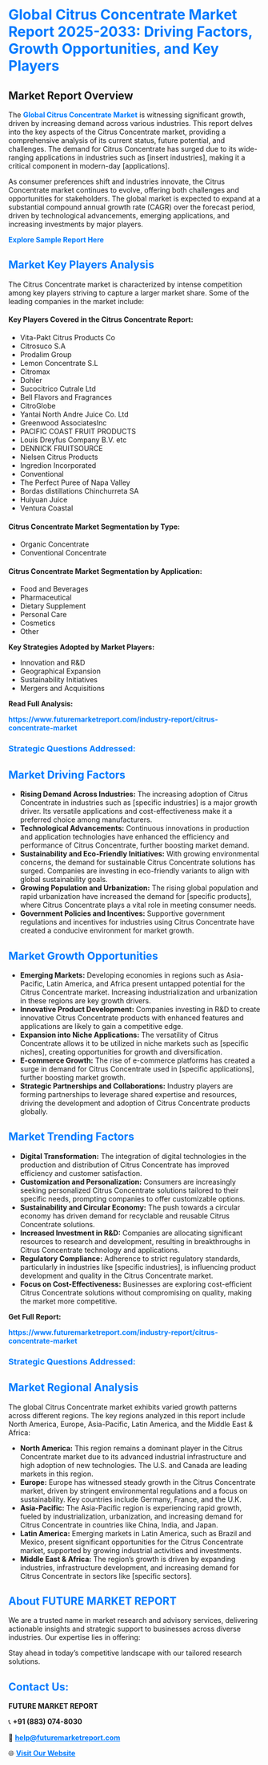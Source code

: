 <h1 style="color: #007BFF;">Global Citrus Concentrate Market Report 2025-2033: Driving Factors, Growth Opportunities, and Key Players</h1>

<section id="overview">
<h2>Market Report Overview</h2>
<p>The <a href="https://www.futuremarketreport.com/industry-report/citrus-concentrate-market" style="color: #007BFF; text-decoration: none;"><strong>Global Citrus Concentrate Market</strong></a> is witnessing significant growth, driven by increasing demand across various industries. This report delves into the key aspects of the Citrus Concentrate market, providing a comprehensive analysis of its current status, future potential, and challenges. The demand for Citrus Concentrate has surged due to its wide-ranging applications in industries such as [insert industries], making it a critical component in modern-day [applications].</p>
<p>As consumer preferences shift and industries innovate, the Citrus Concentrate market continues to evolve, offering both challenges and opportunities for stakeholders. The global market is expected to expand at a substantial compound annual growth rate (CAGR) over the forecast period, driven by technological advancements, emerging applications, and increasing investments by major players.</p>
</section>

<section id="overview">
<p><a href="https://www.futuremarketreport.com/request-sample/reportId=115011" style="color: #007BFF; text-decoration: none;"><strong>Explore Sample Report Here</strong></a></p>
</section>

<section id="key-players">
<h2 style="color: #007BFF;">Market Key Players Analysis</h2>
<p>The Citrus Concentrate market is characterized by intense competition among key players striving to capture a larger market share. Some of the leading companies in the market include:</p>
<h4>Key Players Covered in the Citrus Concentrate Report:</h4>
<ul><li>Vita-Pakt Citrus Products Co</li><li>Citrosuco S.A</li><li>Prodalim Group</li><li>Lemon Concentrate S.L</li><li>Citromax</li><li>Dohler</li><li>Sucocitrico Cutrale Ltd</li><li>Bell Flavors and Fragrances</li><li>CitroGlobe</li><li>Yantai North Andre Juice Co. Ltd</li><li>Greenwood AssociatesInc</li><li>PACIFIC COAST FRUIT PRODUCTS</li><li>Louis Dreyfus Company B.V. etc</li><li>DENNICK FRUITSOURCE</li><li>Nielsen Citrus Products</li><li>Ingredion Incorporated</li><li>Conventional</li><li>The Perfect Puree of Napa Valley</li><li>Bordas distillations Chinchurreta SA</li><li>Huiyuan Juice</li><li>Ventura Coastal</li></ul>
<h4>Citrus Concentrate Market Segmentation by Type:</h4>
<ul><li>Organic Concentrate</li><li>Conventional Concentrate</li></ul>

<h4>Citrus Concentrate Market Segmentation by Application:</h4>
<ul><li>Food and Beverages</li><li>Pharmaceutical</li><li>Dietary Supplement</li><li>Personal Care</li><li>Cosmetics</li><li>Other</li></ul>
<p><strong>Key Strategies Adopted by Market Players:</strong></p>
<ul>
<li>Innovation and R&D</li>
<li>Geographical Expansion</li>
<li>Sustainability Initiatives</li>
<li>Mergers and Acquisitions</li>
</ul>
</section>

<section>
<p><strong>Read Full Analysis: </strong></p><a href="https://www.futuremarketreport.com/industry-report/citrus-concentrate-market" style="color: #007BFF; text-decoration: none;"><strong>https://www.futuremarketreport.com/industry-report/citrus-concentrate-market</strong></a>
<h3 style="color: #007BFF;">Strategic Questions Addressed:</h3>
</section>

<section id="driving-factors">
<h2 style="color: #007BFF;">Market Driving Factors</h2>
<ul>
<li><strong>Rising Demand Across Industries:</strong> The increasing adoption of Citrus Concentrate in industries such as [specific industries] is a major growth driver. Its versatile applications and cost-effectiveness make it a preferred choice among manufacturers.</li>
<li><strong>Technological Advancements:</strong> Continuous innovations in production and application technologies have enhanced the efficiency and performance of Citrus Concentrate, further boosting market demand.</li>
<li><strong>Sustainability and Eco-Friendly Initiatives:</strong> With growing environmental concerns, the demand for sustainable Citrus Concentrate solutions has surged. Companies are investing in eco-friendly variants to align with global sustainability goals.</li>
<li><strong>Growing Population and Urbanization:</strong> The rising global population and rapid urbanization have increased the demand for [specific products], where Citrus Concentrate plays a vital role in meeting consumer needs.</li>
<li><strong>Government Policies and Incentives:</strong> Supportive government regulations and incentives for industries using Citrus Concentrate have created a conducive environment for market growth.</li>
</ul>
</section>

<section id="growth-opportunities">
<h2 style="color: #007BFF;">Market Growth Opportunities</h2>
<ul>
<li><strong>Emerging Markets:</strong> Developing economies in regions such as Asia-Pacific, Latin America, and Africa present untapped potential for the Citrus Concentrate market. Increasing industrialization and urbanization in these regions are key growth drivers.</li>
<li><strong>Innovative Product Development:</strong> Companies investing in R&D to create innovative Citrus Concentrate products with enhanced features and applications are likely to gain a competitive edge.</li>
<li><strong>Expansion into Niche Applications:</strong> The versatility of Citrus Concentrate allows it to be utilized in niche markets such as [specific niches], creating opportunities for growth and diversification.</li>
<li><strong>E-commerce Growth:</strong> The rise of e-commerce platforms has created a surge in demand for Citrus Concentrate used in [specific applications], further boosting market growth.</li>
<li><strong>Strategic Partnerships and Collaborations:</strong> Industry players are forming partnerships to leverage shared expertise and resources, driving the development and adoption of Citrus Concentrate products globally.</li>
</ul>
</section>

<section id="trending-factors">
<h2 style="color: #007BFF;">Market Trending Factors</h2>
<ul>
<li><strong>Digital Transformation:</strong> The integration of digital technologies in the production and distribution of Citrus Concentrate has improved efficiency and customer satisfaction.</li>
<li><strong>Customization and Personalization:</strong> Consumers are increasingly seeking personalized Citrus Concentrate solutions tailored to their specific needs, prompting companies to offer customizable options.</li>
<li><strong>Sustainability and Circular Economy:</strong> The push towards a circular economy has driven demand for recyclable and reusable Citrus Concentrate solutions.</li>
<li><strong>Increased Investment in R&D:</strong> Companies are allocating significant resources to research and development, resulting in breakthroughs in Citrus Concentrate technology and applications.</li>
<li><strong>Regulatory Compliance:</strong> Adherence to strict regulatory standards, particularly in industries like [specific industries], is influencing product development and quality in the Citrus Concentrate market.</li>
<li><strong>Focus on Cost-Effectiveness:</strong> Businesses are exploring cost-efficient Citrus Concentrate solutions without compromising on quality, making the market more competitive.</li>
</ul>
</section>

<section>
<p><strong>Get Full Report: </strong></p><a href="https://www.futuremarketreport.com/industry-report/citrus-concentrate-market" style="color: #007BFF; text-decoration: none;"><strong>https://www.futuremarketreport.com/industry-report/citrus-concentrate-market</strong></a>
<h3 style="color: #007BFF;">Strategic Questions Addressed:</h3>
</section>


<section id="regional-analysis">
<h2 style="color: #007BFF;">Market Regional Analysis</h2>
<p>The global Citrus Concentrate market exhibits varied growth patterns across different regions. The key regions analyzed in this report include North America, Europe, Asia-Pacific, Latin America, and the Middle East & Africa:</p>
<ul>
<li><strong>North America:</strong> This region remains a dominant player in the Citrus Concentrate market due to its advanced industrial infrastructure and high adoption of new technologies. The U.S. and Canada are leading markets in this region.</li>
<li><strong>Europe:</strong> Europe has witnessed steady growth in the Citrus Concentrate market, driven by stringent environmental regulations and a focus on sustainability. Key countries include Germany, France, and the U.K.</li>
<li><strong>Asia-Pacific:</strong> The Asia-Pacific region is experiencing rapid growth, fueled by industrialization, urbanization, and increasing demand for Citrus Concentrate in countries like China, India, and Japan.</li>
<li><strong>Latin America:</strong> Emerging markets in Latin America, such as Brazil and Mexico, present significant opportunities for the Citrus Concentrate market, supported by growing industrial activities and investments.</li>
<li><strong>Middle East & Africa:</strong> The region’s growth is driven by expanding industries, infrastructure development, and increasing demand for Citrus Concentrate in sectors like [specific sectors].</li>
</ul>
</section>

<footer>
<h2 style="color: #007BFF;">About FUTURE MARKET REPORT</h2>
<p>We are a trusted name in market research and advisory services, delivering actionable insights and strategic support to businesses across diverse industries. Our expertise lies in offering:</p>

<p>Stay ahead in today’s competitive landscape with our tailored research solutions.</p>

<h2 style="color: #007BFF;">Contact Us:</h2>
<p><strong>FUTURE MARKET REPORT</strong></p>
<p>📞 <strong>+91 (883) 074-8030</strong></p>
<p>📧 <strong><a href="mailto:help@futuremarketreport.com" style="color: #007BFF;">help@futuremarketreport.com</a></strong></p>
<p>🌐 <strong><a href="https://www.futuremarketreport.com/" style="color: #007BFF;">Visit Our Website</a></strong></p>
</footer>